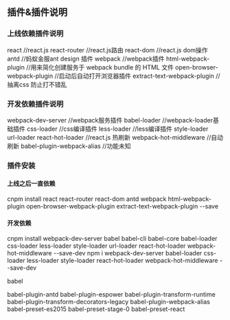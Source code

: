 ## 插件&插件说明
### 上线依赖插件说明
react                                   //react.js
react-router                            //react.js路由
react-dom                               //react.js dom操作                               
antd                                    //蚂蚁金服ant design 插件
webpack                                 //webpack插件
html-webpack-plugin                     //用来简化创建服务于 webpack bundle 的 HTML 文件
open-browser-webpack-plugin             //启动后自动打开浏览器插件
extract-text-webpack-plugin             //抽离css 防止打不错乱
### 开发依赖插件说明
webpack-dev-server                      //webpack服务插件
babel-loader                            //webpack-loader基础插件
css-loader                              //css编译插件
less-loader                             //less编译插件
style-loader                            
url-loader
react-hot-loader                        //react.js 热刷新
webpack-hot-middleware                  //自动刷新
babel-plugin-webpack-alias              //功能未知
### 插件安装
#### 上线之后一直依赖
cnpm install react react-router react-dom antd webpack html-webpack-plugin open-browser-webpack-plugin extract-text-webpack-plugin --save
#### 开发依赖
cnpm install webpack-dev-server babel babel-cli babel-core babel-loader css-loader less-loader style-loader url-loader react-hot-loader webpack-hot-middleware --save-dev
npm i webpack-dev-server babel-loader css-loader less-loader style-loader react-hot-loader webpack-hot-middleware --save-dev    

babel

babel-plugin-antd
babel-plugin-espower
babel-plugin-transform-runtime
babel-plugin-transform-decorators-legacy
babel-plugin-webpack-alias
babel-preset-es2015
babel-preset-stage-0
babel-preset-react
